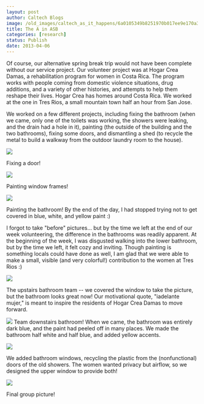 ```yaml
---
layout: post
author: Caltech Blogs
image: /old_images/caltech_as_it_happens/6a0105349b8251970b017ee9e170a3970d.jpg
title: The A in ASB 
categories: [research]
status: Publish
date: 2013-04-06
---
```



Of course, our alternative spring break trip would not have been complete without our service project. Our volunteer project was at Hogar Crea Damas, a rehabilitation program for women in Costa Rica. The program works with people coming from domestic violence situations, drug additions, and a variety of other histories, and attempts to help them reshape their lives. Hogar Crea has homes around Costa Rica. We worked at the one in Tres Rios, a small mountain town half an hour from San Jose. 

We worked on a few different projects, including fixing the bathroom (when we came, only one of the toilets was working, the showers were leaking, and the drain had a hole in it), painting (the outside of the building and the two bathrooms), fixing some doors, and dismantling a shed (to recycle the metal to build a walkway from the outdoor laundry room to the house). 

![](/old_images/caltech_as_it_happens/6a0105349b8251970b017d426d5c0c970c.jpg)

Fixing a door!


![](/old_images/caltech_as_it_happens/6a0105349b8251970b017ee9e17bef970d.jpg)

Painting window frames!


![](/old_images/caltech_as_it_happens/6a0105349b8251970b017ee9e17d25970d.jpg)

Painting the bathroom! By the end of the day, I had stopped trying not to get covered in blue, white, and yellow paint :)

I forgot to take "before" pictures... but by the time we left at the end of our week volunteering, the difference in the bathrooms was readily apparent. At the beginning of the week, I was disgusted walking into the lower bathroom, but by the time we left, it felt cozy and inviting. Though painting is something locals could have done as well, I am glad that we were able to make a small, visible (and very colorful!) contribution to the women at Tres Rios :)

![](/old_images/caltech_as_it_happens/6a0105349b8251970b017ee9e1800f970d.jpg)

The upstairs bathroom team -- we covered the window to take the picture, but the bathroom looks great now! Our motivational quote, "iadelante mujer," is meant to inspire the residents of Hogar Crea Damas to move forward. 

![](/old_images/caltech_as_it_happens/6a0105349b8251970b017d426d69e3970c.jpg)
Team downstairs bathroom! When we came, the bathroom was entirely dark blue, and the paint had peeled off in many places. We made the bathroom half white and half blue, and added yellow accents. 


![](/old_images/caltech_as_it_happens/6a0105349b8251970b017ee9e18366970d.jpg)

We added bathroom windows, recycling the plastic from the (nonfunctional) doors of the old showers. The women wanted privacy but airflow, so we designed the upper window to provide both!


![](/old_images/caltech_as_it_happens/6a0105349b8251970b017c383e4757970b.jpg)

Final group picture!

